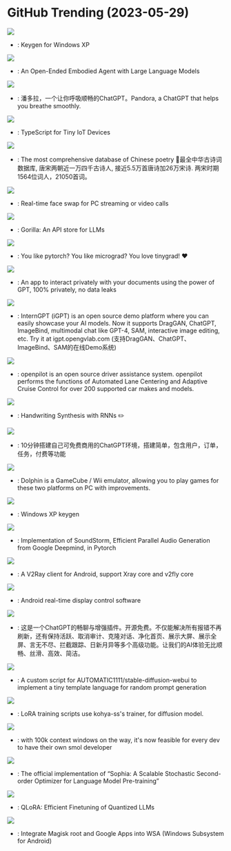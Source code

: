 # GitHub Trending (2023-05-29)

![](https://img.shields.io/badge/C%2B%2B-New%20221-green?style=flat-square&logo=appveyor)
- [](https://github.comundefined): Keygen for Windows XP

![](https://img.shields.io/badge/Python-New%20369-green?style=flat-square&logo=appveyor)
- [](https://github.comundefined): An Open-Ended Embodied Agent with Large Language Models

![](https://img.shields.io/badge/Python-New%20467-green?style=flat-square&logo=appveyor)
- [](https://github.comundefined): 潘多拉，一个让你呼吸顺畅的ChatGPT。Pandora, a ChatGPT that helps you breathe smoothly.

![](https://img.shields.io/badge/TypeScript-New%20255-green?style=flat-square&logo=appveyor)
- [](https://github.comundefined): TypeScript for Tiny IoT Devices

![](https://img.shields.io/badge/JavaScript-New%20258-green?style=flat-square&logo=appveyor)
- [](https://github.comundefined): The most comprehensive database of Chinese poetry 🧶最全中华古诗词数据库, 唐宋两朝近一万四千古诗人, 接近5.5万首唐诗加26万宋诗. 两宋时期1564位词人，21050首词。

![](https://img.shields.io/badge/Python-New%20422-green?style=flat-square&logo=appveyor)
- [](https://github.comundefined): Real-time face swap for PC streaming or video calls

![](https://img.shields.io/badge/Python-New%20520-green?style=flat-square&logo=appveyor)
- [](https://github.comundefined): Gorilla: An API store for LLMs

![](https://img.shields.io/badge/Python-New%20530-green?style=flat-square&logo=appveyor)
- [](https://github.comundefined): You like pytorch? You like micrograd? You love tinygrad! ❤️

![](https://img.shields.io/badge/JavaScript-New%20317-green?style=flat-square&logo=appveyor)
- [](https://github.comundefined): An app to interact privately with your documents using the power of GPT, 100% privately, no data leaks

![](https://img.shields.io/badge/Python-New%20234-green?style=flat-square&logo=appveyor)
- [](https://github.comundefined): InternGPT (iGPT) is an open source demo platform where you can easily showcase your AI models. Now it supports DragGAN, ChatGPT, ImageBind, multimodal chat like GPT-4, SAM, interactive image editing, etc. Try it at igpt.opengvlab.com (支持DragGAN、ChatGPT、ImageBind、SAM的在线Demo系统)

![](https://img.shields.io/badge/Python-New%20251-green?style=flat-square&logo=appveyor)
- [](https://github.comundefined): openpilot is an open source driver assistance system. openpilot performs the functions of Automated Lane Centering and Adaptive Cruise Control for over 200 supported car makes and models.

![](https://img.shields.io/badge/Python-New%20163-green?style=flat-square&logo=appveyor)
- [](https://github.comundefined): Handwriting Synthesis with RNNs ✏️

![](https://img.shields.io/badge/PHP-New%20362-green?style=flat-square&logo=appveyor)
- [](https://github.comundefined): 10分钟搭建自己可免费商用的ChatGPT环境，搭建简单，包含用户，订单，任务，付费等功能

![](https://img.shields.io/badge/C%2B%2B-New%20150-green?style=flat-square&logo=appveyor)
- [](https://github.comundefined): Dolphin is a GameCube / Wii emulator, allowing you to play games for these two platforms on PC with improvements.

![](https://img.shields.io/badge/C%2B%2B-New%20123-green?style=flat-square&logo=appveyor)
- [](https://github.comundefined): Windows XP keygen

![](https://img.shields.io/badge/Python-New%2092-green?style=flat-square&logo=appveyor)
- [](https://github.comundefined): Implementation of SoundStorm, Efficient Parallel Audio Generation from Google Deepmind, in Pytorch

![](https://img.shields.io/badge/Kotlin-New%2024-green?style=flat-square&logo=appveyor)
- [](https://github.comundefined): A V2Ray client for Android, support Xray core and v2fly core

![](https://img.shields.io/badge/Java-New%20197-green?style=flat-square&logo=appveyor)
- [](https://github.comundefined): Android real-time display control software

![](https://img.shields.io/badge/JavaScript-New%20290-green?style=flat-square&logo=appveyor)
- [](https://github.comundefined): 这是一个ChatGPT的畅聊与增强插件。开源免费。不仅能解决所有报错不再刷新，还有保持活跃、取消审计、克隆对话、净化首页、展示大屏、展示全屏、言无不尽、拦截跟踪、日新月异等多个高级功能。让我们的AI体验无比顺畅、丝滑、高效、简洁。

![](https://img.shields.io/badge/Python-New%2015-green?style=flat-square&logo=appveyor)
- [](https://github.comundefined): A custom script for AUTOMATIC1111/stable-diffusion-webui to implement a tiny template language for random prompt generation

![](https://img.shields.io/badge/Python-New%2048-green?style=flat-square&logo=appveyor)
- [](https://github.comundefined): LoRA training scripts use kohya-ss's trainer, for diffusion model.

![](https://img.shields.io/badge/Python-New%20173-green?style=flat-square&logo=appveyor)
- [](https://github.comundefined): with 100k context windows on the way, it's now feasible for every dev to have their own smol developer

![](https://img.shields.io/badge/Python-New%20125-green?style=flat-square&logo=appveyor)
- [](https://github.comundefined): The official implementation of “Sophia: A Scalable Stochastic Second-order Optimizer for Language Model Pre-training”

![](https://img.shields.io/badge/Jupyter%20Notebook-New%20602-green?style=flat-square&logo=appveyor)
- [](https://github.comundefined): QLoRA: Efficient Finetuning of Quantized LLMs

![](https://img.shields.io/badge/Shell-New%2020-green?style=flat-square&logo=appveyor)
- [](https://github.comundefined): Integrate Magisk root and Google Apps into WSA (Windows Subsystem for Android)

